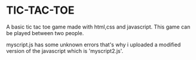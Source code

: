 # TIC-TAC-TOE
A basic tic tac toe game made with html,css and javascript.
This game can be played between two people.

myscript.js has some unknown errors that's why i uploaded a modified version of the javascript which is 'myscript2.js'.
